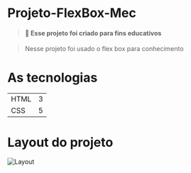 <h1>  Projeto-FlexBox-Mec</h1>


> #### 📓 Esse projeto foi criado para fins educativos

>Nesse projeto foi usado o flex box para conhecimento   

# As tecnologias 
<table>
<tr>
<td>HTML</td>
<td>3</td>
</tr>

<tr>
<td>CSS</td>
<td>5</td>

</tr>
</table>

  <h1> Layout do projeto</h1>



 ![Layout](https://user-images.githubusercontent.com/110351770/215600138-793adee6-919a-4d75-b252-05e0fc568a63.PNG)


